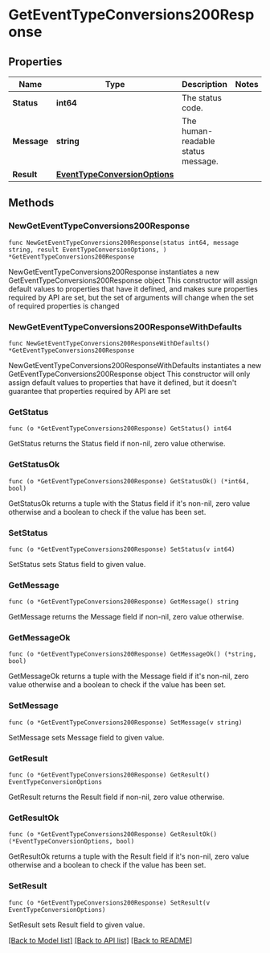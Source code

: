 # GetEventTypeConversions200Response

## Properties

Name | Type | Description | Notes
------------ | ------------- | ------------- | -------------
**Status** | **int64** | The status code. | 
**Message** | **string** | The human-readable status message. | 
**Result** | [**EventTypeConversionOptions**](EventTypeConversionOptions.md) |  | 

## Methods

### NewGetEventTypeConversions200Response

`func NewGetEventTypeConversions200Response(status int64, message string, result EventTypeConversionOptions, ) *GetEventTypeConversions200Response`

NewGetEventTypeConversions200Response instantiates a new GetEventTypeConversions200Response object
This constructor will assign default values to properties that have it defined,
and makes sure properties required by API are set, but the set of arguments
will change when the set of required properties is changed

### NewGetEventTypeConversions200ResponseWithDefaults

`func NewGetEventTypeConversions200ResponseWithDefaults() *GetEventTypeConversions200Response`

NewGetEventTypeConversions200ResponseWithDefaults instantiates a new GetEventTypeConversions200Response object
This constructor will only assign default values to properties that have it defined,
but it doesn't guarantee that properties required by API are set

### GetStatus

`func (o *GetEventTypeConversions200Response) GetStatus() int64`

GetStatus returns the Status field if non-nil, zero value otherwise.

### GetStatusOk

`func (o *GetEventTypeConversions200Response) GetStatusOk() (*int64, bool)`

GetStatusOk returns a tuple with the Status field if it's non-nil, zero value otherwise
and a boolean to check if the value has been set.

### SetStatus

`func (o *GetEventTypeConversions200Response) SetStatus(v int64)`

SetStatus sets Status field to given value.


### GetMessage

`func (o *GetEventTypeConversions200Response) GetMessage() string`

GetMessage returns the Message field if non-nil, zero value otherwise.

### GetMessageOk

`func (o *GetEventTypeConversions200Response) GetMessageOk() (*string, bool)`

GetMessageOk returns a tuple with the Message field if it's non-nil, zero value otherwise
and a boolean to check if the value has been set.

### SetMessage

`func (o *GetEventTypeConversions200Response) SetMessage(v string)`

SetMessage sets Message field to given value.


### GetResult

`func (o *GetEventTypeConversions200Response) GetResult() EventTypeConversionOptions`

GetResult returns the Result field if non-nil, zero value otherwise.

### GetResultOk

`func (o *GetEventTypeConversions200Response) GetResultOk() (*EventTypeConversionOptions, bool)`

GetResultOk returns a tuple with the Result field if it's non-nil, zero value otherwise
and a boolean to check if the value has been set.

### SetResult

`func (o *GetEventTypeConversions200Response) SetResult(v EventTypeConversionOptions)`

SetResult sets Result field to given value.



[[Back to Model list]](../README.md#documentation-for-models) [[Back to API list]](../README.md#documentation-for-api-endpoints) [[Back to README]](../README.md)



